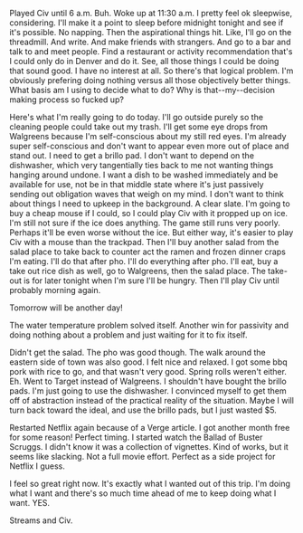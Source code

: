 Played Civ until 6 a.m. Buh. Woke up at 11:30 a.m. I pretty feel ok sleepwise, considering. I'll make it a point to sleep before midnight tonight and see if it's possible. No napping. Then the aspirational things hit. Like, I'll go on the threadmill. And write. And make friends with strangers. And go to a bar and talk to and meet people. Find a restaurant or activity recommendation that's I could only do in Denver and do it. See, all those things I could be doing that sound good. I have no interest at all. So there's that logical problem. I'm obviously prefering doing nothing versus all those objectively better things. What basis am I using to decide what to do? Why is that--my--decision making process so fucked up?

Here's what I'm really going to do today. I'll go outside purely so the cleaning people could take out my trash. I'll get some eye drops from Walgreens because I'm self-conscious about my still red eyes. I'm already super self-conscious and don't want to appear even more out of place and stand out. I need to get a brillo pad. I don't want to depend on the dishwasher, which very tangentially ties back to me not wanting things hanging around undone. I want a dish to be washed immediately and be available for use, not be in that middle state where it's just passively sending out obligation waves that weigh on my mind. I don't want to think about things I need to upkeep in the background. A clear slate. I'm going to buy a cheap mouse if I could, so I could play Civ with it propped up on ice. I'm still not sure if the ice does anything. The game still runs very poorly. Perhaps it'll be even worse without the ice. But either way, it's easier to play Civ with a mouse than the trackpad. Then I'll buy another salad from the salad place to take back to counter act the ramen and frozen dinner craps I'm eating. I'll do that after pho. I'll do everything after pho. I'll eat, buy a take out rice dish as well, go to Walgreens, then the salad place. The take-out is for later tonight when I'm sure I'll be hungry. Then I'll play Civ until probably morning again.

Tomorrow will be another day!

The water temperature problem solved itself. Another win for passivity and doing nothing about a problem and just waiting for it to fix itself.

Didn't get the salad. The pho was good though. The walk around the eastern side of town was also good. I felt nice and relaxed. I got some bbq pork with rice to go, and that wasn't very good. Spring rolls weren't either. Eh. Went to Target instead of Walgreens. I shouldn't have bought the brillo pads. I'm just going to use the dishwasher. I convinced myself to get them off of abstraction instead of the practical reality of the situation. Maybe I will turn back toward the ideal, and use the brillo pads, but I just wasted $5.

Restarted Netflix again because of a Verge article. I got another month free for some reason! Perfect timing. I started watch the Ballad of Buster Scruggs. I didn't know it was a collection of vignettes. Kind of works, but it seems like slacking. Not a full movie effort. Perfect as a side project for Netflix I guess.

I feel so great right now. It's exactly what I wanted out of this trip. I'm doing what I want and there's so much time ahead of me to keep doing what I want. YES.

Streams and Civ.
